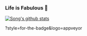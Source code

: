 ### Life is Fabulous 👋

[![Song's github stats](https://github-readme-stats.vercel.app/api?username=Song-Artish)](https://github.com/Song-Artish/github-readme-stats)



?style=for-the-badge&logo=appveyor

<!--
**Song-Artish/Song-Artish** is a ✨ _special_ ✨ repository because its `README.md` (this file) appears on your GitHub profile.

Here are some ideas to get you started:

- 🔭 I’m currently working on ...
- 🌱 I’m currently learning ...
- 👯 I’m looking to collaborate on ...
- 🤔 I’m looking for help with ...
- 💬 Ask me about ...
- 📫 How to reach me: ...
- 😄 Pronouns: ...
- ⚡ Fun fact: ...
-->
